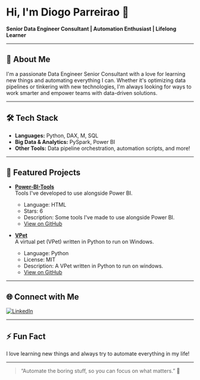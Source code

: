 # Hi, I'm Diogo Parreirao 👋

**Senior Data Engineer Consultant | Automation Enthusiast | Lifelong Learner**

---

## 🚀 About Me

I'm a passionate Data Engineer Senior Consultant with a love for learning new things and automating everything I can. Whether it's optimizing data pipelines or tinkering with new technologies, I'm always looking for ways to work smarter and empower teams with data-driven solutions.

---

## 🛠️ Tech Stack

- **Languages:** Python, DAX, M, SQL
- **Big Data & Analytics:** PySpark, Power BI
- **Other Tools:** Data pipeline orchestration, automation scripts, and more!

---

## 🌟 Featured Projects

- **[Power-BI-Tools](https://github.com/Parreirao2/Power-BI-Tools)**  
  Tools I've developed to use alongside Power BI.  
  - Language: HTML  
  - Stars: 6  
  - Description: Some tools I've made to use alongside Power BI.  
  - [View on GitHub](https://github.com/Parreirao2/Power-BI-Tools)

- **[VPet](https://github.com/Parreirao2/VPet)**  
  A virtual pet (VPet) written in Python to run on Windows.  
  - Language: Python  
  - License: MIT  
  - Description: A VPet written in Python to run on windows.  
  - [View on GitHub](https://github.com/Parreirao2/VPet)

---

## 🌐 Connect with Me

[![LinkedIn](https://img.shields.io/badge/LinkedIn-blue?logo=linkedin&style=for-the-badge)](https://www.linkedin.com/in/diogo-parreirao-030006173?utm_source=share&utm_campaign=share_via&utm_content=profile&utm_medium=android_app)

---

## ⚡ Fun Fact

I love learning new things and always try to automate everything in my life!

---

> “Automate the boring stuff, so you can focus on what matters.” 🚀
